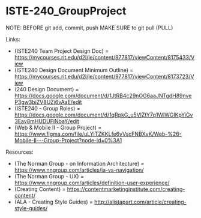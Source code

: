 # ISTE-240_GroupProject


NOTE:  BEFORE git add, commit, push MAKE SURE to git pull (PULL)


Links:
  -  (ISTE240 Team Project Design Doc)  =  https://mycourses.rit.edu/d2l/le/content/977817/viewContent/8175433/View
  -  (ISTE240 Design Document Minimum Outline)  =  https://mycourses.rit.edu/d2l/le/content/977817/viewContent/8173723/View
  -  (240 Design Document)  =  https://docs.google.com/document/d/1JtRB4c29nOG6aaJNTgdH89nveP3gw3biZV8UZi6vAaE/edit
  -  (ISTE240 - Group Roles)  =  https://docs.google.com/document/d/1qRpkG_u5VlZtY7q1WlWGIKpYiGv3Eav8mHUDUFiNbaY/edit
  -  (Web & Mobile II - Group Project)  =  https://www.figma.com/file/uLYiTZKKLfe6vVscFNBXvK/Web-%26-Mobile-II---Group-Project?node-id=0%3A1

Resources:
  -  (The Norman Group - on Information Architecture)  =  https://www.nngroup.com/articles/ia-vs-navigation/
  -  (The Norman Group - UX)  =  https://www.nngroup.com/articles/definition-user-experience/
  -  (Creating Content)  =  https://contentmarketinginstitute.com/creating-content/
  -  (ALA - Creating Style Guides)  =  http://alistapart.com/article/creating-style-guides/
